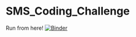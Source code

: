 # SMS_Coding_Challenge
  
  Run from here!  [![Binder](https://mybinder.org/badge_logo.svg)](https://mybinder.org/v2/gh/seifeldingamal/SMS_Coding_Challenge/HEAD?labpath=Coding%20Challenge%20-%20Abouelella.ipynb)
